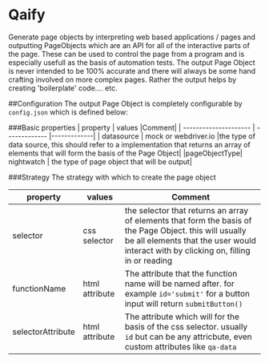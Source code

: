 # Qaify
Generate page objects by interpreting web based applications / pages and outputting PageObjects which are an API for all of the interactive parts of the page. These can be used to control the page from a program and is especially usefull as the basis of automation tests.
The output Page Object is never intended to be 100% accurate and there will always be some hand crafting involved on more complex pages. Rather the output helps by creating 'boilerplate' code.... etc. 

##Configuration
The output Page Object is completely configurable by `config.json` which is defined below:

###Basic properties
| property  			| values 		|Comment|
| --------------------- | ------------- |-------------|
| datasource  			| mock or webdriver.io  	|the type of data source, this should refer to a implementation that returns an array of elements that will form the basis of the Page Object|
|pageObjectType| nightwatch | the type of page object that will be output|

###Strategy
The strategy with which to create the page object

| property  			| values 		|Comment|
| --------------------- | ------------- |-------------|
|selector|css selector|the selector that returns an array of elements that form the basis of the Page Object. this will usually be all elements that the user would interact with by clicking on, filling in or reading|
|functionName|html attribute|The attribute that the function name will be named after. for example `id='submit'` for a button input will return `submitButton()`| 
|selectorAttribute|html attribute|The attribute which will for the basis of the css selector. usually `id` but can be any attricbute, even custom attributes like `qa-data`|
